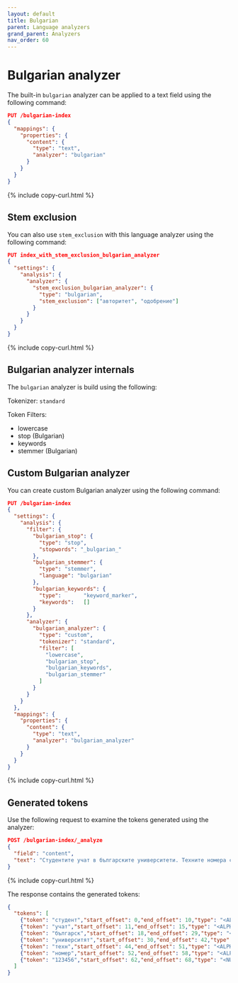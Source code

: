 ```yaml
---
layout: default
title: Bulgarian
parent: Language analyzers
grand_parent: Analyzers
nav_order: 60
---
```


# Bulgarian analyzer

The built-in `bulgarian` analyzer can be applied to a text field using the following command:

```json
PUT /bulgarian-index
{
  "mappings": {
    "properties": {
      "content": {
        "type": "text",
        "analyzer": "bulgarian"
      }
    }
  }
}
```
{% include copy-curl.html %}

## Stem exclusion

You can also use `stem_exclusion` with this language analyzer using the following command:

```json
PUT index_with_stem_exclusion_bulgarian_analyzer
{
  "settings": {
    "analysis": {
      "analyzer": {
        "stem_exclusion_bulgarian_analyzer": {
          "type": "bulgarian",
          "stem_exclusion": ["авторитет", "одобрение"]
        }
      }
    }
  }
}
```
{% include copy-curl.html %}

## Bulgarian analyzer internals

The `bulgarian` analyzer is build using the following:

Tokenizer: `standard`

Token Filters:
- lowercase
- stop (Bulgarian)
- keywords
- stemmer (Bulgarian)

## Custom Bulgarian analyzer

You can create custom Bulgarian analyzer using the following command:

```json
PUT /bulgarian-index
{
  "settings": {
    "analysis": {
      "filter": {
        "bulgarian_stop": {
          "type": "stop",
          "stopwords": "_bulgarian_"
        },
        "bulgarian_stemmer": {
          "type": "stemmer",
          "language": "bulgarian"
        },
        "bulgarian_keywords": {
          "type":       "keyword_marker",
          "keywords":   [] 
        }
      },
      "analyzer": {
        "bulgarian_analyzer": {
          "type": "custom",
          "tokenizer": "standard",
          "filter": [
            "lowercase",
            "bulgarian_stop",
            "bulgarian_keywords",
            "bulgarian_stemmer"
          ]
        }
      }
    }
  },
  "mappings": {
    "properties": {
      "content": {
        "type": "text",
        "analyzer": "bulgarian_analyzer"
      }
    }
  }
}
```
{% include copy-curl.html %}

## Generated tokens

Use the following request to examine the tokens generated using the analyzer:

```json
POST /bulgarian-index/_analyze
{
  "field": "content",
  "text": "Студентите учат в българските университети. Техните номера са 123456."
}
```
{% include copy-curl.html %}

The response contains the generated tokens:

```json
{
  "tokens": [
    {"token": "студент","start_offset": 0,"end_offset": 10,"type": "<ALPHANUM>","position": 0},
    {"token": "учат","start_offset": 11,"end_offset": 15,"type": "<ALPHANUM>","position": 1},
    {"token": "българск","start_offset": 18,"end_offset": 29,"type": "<ALPHANUM>","position": 3},
    {"token": "университят","start_offset": 30,"end_offset": 42,"type": "<ALPHANUM>","position": 4},
    {"token": "техн","start_offset": 44,"end_offset": 51,"type": "<ALPHANUM>","position": 5},
    {"token": "номер","start_offset": 52,"end_offset": 58,"type": "<ALPHANUM>","position": 6},
    {"token": "123456","start_offset": 62,"end_offset": 68,"type": "<NUM>","position": 8}
  ]
}
```